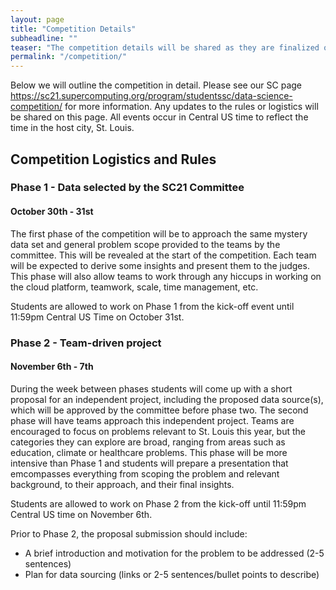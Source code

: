 ```yaml
---
layout: page
title: "Competition Details"
subheadline: ""
teaser: "The competition details will be shared as they are finalized on this page, with linkouts to other pages, blogs, etc as they appear. Please let us know if anything is unclear on this page."
permalink: "/competition/"
---
```


Below we will outline the competition in detail. Please see our SC page https://sc21.supercomputing.org/program/studentssc/data-science-competition/ for more information. Any updates to the rules or logistics will be shared on this page. All events occur in Central US time to reflect the time in the host city, St. Louis.

## Competition Logistics and Rules

### Phase 1 - Data selected by the SC21 Committee
#### October 30th - 31st

The first phase of the competition will be to approach the same mystery data set and general problem scope provided to the teams by the committee. This will be revealed at the start of the competition. Each team will be expected to derive some insights and present them to the judges. This phase will also allow teams to work through any hiccups in working on the cloud platform, teamwork, scale, time management, etc.

Students are allowed to work on Phase 1 from the kick-off event until 11:59pm Central US Time on October 31st.

### Phase 2 - Team-driven project 
#### November 6th - 7th

During the week between phases students will come up with a short proposal for an independent project, including the proposed data source(s), which will be approved by the committee before phase two. The second phase will have teams approach this independent project. Teams are encouraged to focus on problems relevant to St. Louis this year, but the categories they can explore are broad, ranging from areas such as education, climate or healthcare problems. This phase will be more intensive than Phase 1 and students will prepare a presentation that emcompasses everything from scoping the problem and relevant background, to their approach, and their final insights.

Students are allowed to work on Phase 2 from the kick-off until 11:59pm Central US time on November 6th. 

Prior to Phase 2, the proposal submission should include:
- A brief introduction and motivation for the problem to be addressed (2-5 sentences)
- Plan for data sourcing (links or 2-5 sentences/bullet points to describe)


